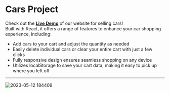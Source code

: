 # Cars Project

Check out the **[Live Demo](https://cars-project-youssef.vercel.app/)** of our website for selling cars!
<br />
Built with React, it offers a range of features to enhance your car shopping experience, including:

- Add cars to your cart and adjust the quantity as needed
- Easily delete individual cars or clear your entire cart with just a few clicks
- Fully responsive design ensures seamless shopping on any device
- Utilizes localStorage to save your cart data, making it easy to pick up where you left off
____
![2023-05-12 184409](https://github.com/Youssef-Mhmoud/cars-project/assets/100860879/9887dece-e6f1-4af0-995a-a7babadec2d6)
